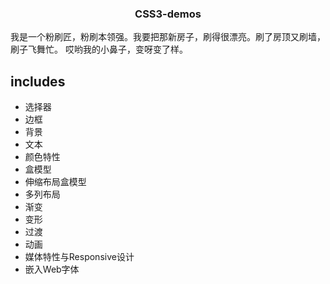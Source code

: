
<h3 align="center">CSS3-demos</h3>
我是一个粉刷匠，粉刷本领强。我要把那新房子，刷得很漂亮。刷了房顶又刷墙，刷子飞舞忙。 哎哟我的小鼻子，变呀变了样。

## includes
* 选择器
* 边框
* 背景
* 文本
* 颜色特性
* 盒模型
* 伸缩布局盒模型
* 多列布局
* 渐变
* 变形
* 过渡
* 动画
* 媒体特性与Responsive设计
* 嵌入Web字体